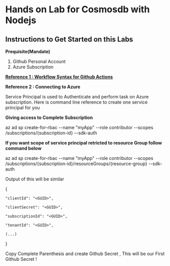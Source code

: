 # Hands on Lab for Cosmosdb with Nodejs

##  Instructions to Get Started on this Labs

**Prequisite(Mandate)**
1. Github Personal Account
2. Azure Subscription


**[Reference 1 : Workflow Syntax for Github Actions ](https://docs.github.com/en/free-pro-team@latest/actions/reference/workflow-syntax-for-github-actions)**


**Reference 2 : Connecting to Azure**

Service Principal is used to Authenticate and perform task on Azure subscription.
Here is command line reference to create one service principal for you

**Giving access to Complete Subscription**

az ad sp create-for-rbac --name "myApp" --role contributor --scopes /subscriptions/{subscription-id} --sdk-auth

**If you want scope of service principal retricted to resource Group follow command below**

az ad sp create-for-rbac --name "myApp" --role contributor --scopes /subscriptions/{subscription-id}/resourceGroups/{resource-group} --sdk-auth

Output of this will be similar 


  {
  
    "clientId": "<GUID>",
  
    "clientSecret": "<GUID>",
    
    "subscriptionId": "<GUID>",
    
    "tenantId": "<GUID>",
    
    (...)
    
  }

Copy Complete Parenthesis and create Github Secret , This will be our First Github Secret !
